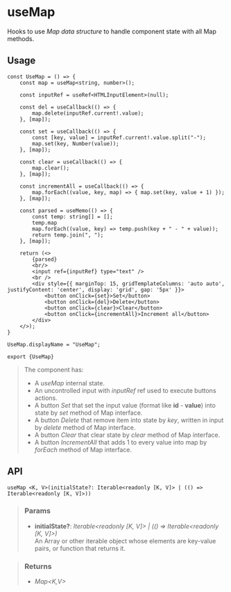 # useMap
Hooks to use _Map data structure_ to handle component state with all Map methods.

## Usage

```tsx
const UseMap = () => {
	const map = useMap<string, number>();

	const inputRef = useRef<HTMLInputElement>(null);

	const del = useCallback(() => {
		map.delete(inputRef.current!.value);
	}, [map]);

	const set = useCallback(() => {
		const [key, value] = inputRef.current!.value.split("-");
		map.set(key, Number(value));
	}, [map]);

	const clear = useCallback(() => {
		map.clear();
	}, [map]);

	const incrementAll = useCallback(() => {
		map.forEach((value, key, map) => { map.set(key, value + 1) });
	}, [map]);

	const parsed = useMemo(() => {
		const temp: string[] = [];
		temp.map
		map.forEach((value, key) => temp.push(key + " - " + value));
		return temp.join(", ");
	}, [map]);

	return (<>
		{parsed}
		<br/>
		<input ref={inputRef} type="text" />
		<br />
		<div style={{ marginTop: 15, gridTemplateColumns: 'auto auto', justifyContent: 'center', display: 'grid', gap: '5px' }}>
			<button onClick={set}>Set</button>
			<button onClick={del}>Delete</button>
			<button onClick={clear}>Clear</button>
			<button onClick={incrementAll}>Increment all</button>
		</div>
	</>);
}

UseMap.displayName = "UseMap";

export {UseMap}
```

> The component has:
> - A _useMap_ internal state.
> - An uncontrolled input with _inputRef_ ref used to execute buttons actions.
> - A button _Set_ that set the input value (format like __id__ _-_ __value__) into state by _set_ method of Map interface.
> - A button _Delete_ that remove item into state by _key_, written in input by _delete_ method of Map interface.
> - A button _Clear_ that clear state by _clear_ method of Map interface.
> - A button _IncrementAll_ that adds 1 to every value into map by _forEach_ method of Map interface.


## API

```tsx
useMap <K, V>(initialState?: Iterable<readonly [K, V]> | (() => Iterable<readonly [K, V]>)) 
```

> ### Params
>
> - __initialState?__: _Iterable<readonly [K, V]> | (() => Iterable<readonly [K, V]>)_  
An Array or other iterable object whose elements are key-value pairs, or function that returns it.
>

> ### Returns
>
> 
> - _Map<K,V>_  
>